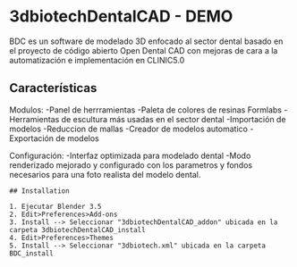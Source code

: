 # 3dbiotechDentalCAD - DEMO

BDC es un software de modelado 3D enfocado al sector dental basado en el proyecto de código abierto Open Dental CAD con mejoras de cara a la automatización e implementación en CLINIC5.0



## Características

Modulos:
-Panel de herrramientas
-Paleta de colores de resinas Formlabs
-Herramientas de escultura más usadas en el sector dental
-Importación de modelos
-Reduccion de mallas
-Creador de modelos automatico
-Exportación de modelos
	
Configuración:
-Interfaz optimizada para modelado dental
-Modo renderizado mejorado y configurado con los parametros y fondos necesarios para una foto realista del modelo dental.

``` shell
## Installation

1. Ejecutar Blender 3.5
2. Edit>Preferences>Add-ons
3. Install --> Seleccionar "3dbiotechDentalCAD_addon" ubicada en la carpeta 3dbiotechDentalCAD_install
4. Edit>Preferences>Themes
5. Install --> Seleccionar "3dbiotech.xml" ubicada en la carpeta BDC_install
```
